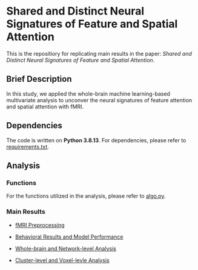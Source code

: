 # Shared and Distinct Neural Signatures of Feature and Spatial Attention 	

This is the repositiory for replicating main results in the paper: *Shared and Distinct Neural Signatures of Feature and Spatial Attention*. 

## Brief Description

In this study, we applied the whole-brain machine learning-based multivariate analysis  to unconver the neural signatures of feature attention and spatial attention with fMRI.

## Dependencies

The code is written on **Python 3.8.13**. For dependencies, please refer to [requirements.txt](requirements.txt).

## Analysis

### Functions 

For the functions utilized in the analysis, please refer to [algo.py](algo.py).

### Main Results

- [fMRI Preprocessing](fMRI_preprocessing)

- [Behavioral Results and Model Performance](performance_evaluateion)
- [Whole-brain and Network-level Analysis](whole-brain-network_level)
- [Cluster-level and Voxel-levle Analysis](cluster-voxel_level)



